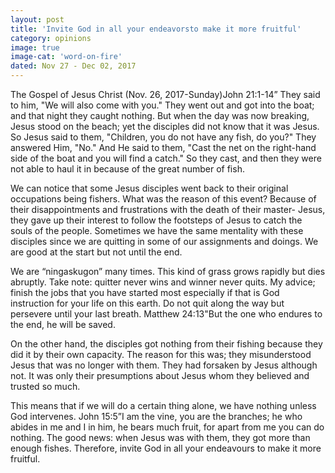 ```yaml
---
layout: post
title: 'Invite God in all your endeavorsto make it more fruitful'
category: opinions
image: true
image-cat: 'word-on-fire'
dated: Nov 27 - Dec 02, 2017
---
```


The Gospel of Jesus Christ (Nov. 26, 2017-Sunday)John 21:1-14” They said to him, "We will also come with you." They went out and got into the boat; and that night they caught nothing. But when the day was now breaking, Jesus stood on the beach; yet the disciples did not know that it was Jesus. So Jesus said to them, "Children, you do not have any fish, do you?" They answered Him, "No." And He said to them, "Cast the net on the right-hand side of the boat and you will find a catch." So they cast, and then they were not able to haul it in because of the great number of fish.

We can notice that some Jesus disciples went back to their original occupations being fishers. What was the reason of this event? Because of their disappointments and frustrations with the death of their master- Jesus, they gave up their interest to follow the footsteps of Jesus to catch the souls of the people. Sometimes we have the same mentality with these disciples since we are quitting in some of our assignments and doings. We are good at the start but not until the end. 

We are “ningaskugon” many times. This kind of grass grows rapidly but dies abruptly. Take note: quitter never wins and winner never quits. My advice; finish the jobs that you have started most especially if that is God instruction for your life on this earth. Do not quit along the way but persevere until your last breath. Matthew 24:13"But the one who endures to the end, he will be saved.

On the other hand, the disciples got nothing from their fishing because they did it by their own capacity. The reason for this was; they misunderstood Jesus that was no longer with them. They had forsaken by Jesus although not. It was only their presumptions about Jesus whom they believed and trusted so much. 

This means that if we will do a certain thing alone, we have nothing unless God intervenes. John 15:5”I am the vine, you are the branches; he who abides in me and I in him, he bears much fruit, for apart from me you can do nothing. The good news: when Jesus was with them, they got more than enough fishes. Therefore, invite God in all your endeavours to make it more fruitful.